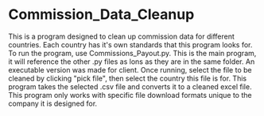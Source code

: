 # Commission_Data_Cleanup
This is a program designed to clean up commission data for different countries. Each country has it's own standards that this program looks for.
To run the program, use Commissions_Payout.py. This is the main program, it will reference the other .py files as lons as they are in the same folder. An executable version was made for client.
Once running, select the file to be cleaned by clicking "pick file", then select the country this file is for. This program takes the selected .csv file and converts it to a cleaned excel file.
This program only works with specific file download formats unique to the company it is designed for.
